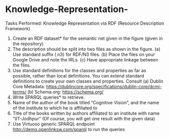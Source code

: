 # Knowledge-Representation-
Tasks Performed: 
Knowledge Representation via RDF (Resource Description Framework)
1. Create an RDF dataset* for the semantic net given in the figure (given in the repository)
1. The description should be split into two files as shown in the figure.
(a) Use standard suffix (.n3) for RDF/N3 files.
(b) Place the files on your Google Drive and note the IRLs.
(c) Have appropriate linkage between the files.
2. Use standard definitions for the classes and properties as far as possible, rather than local
definitions. You can extend standard definitions to create your own classes and
properties. Consult
(a) Dublin Core Metadata: https://dublincore.org/specifications/dublin-core/dcmi-terms/
(b) Schema.org: https://schema.org/
2. Write SPARQL queries* to retrieve.
1. Name of the author of the book titled “Cognitive Vision”, and the name of the institute
to which he is affiliated to
2. Title of the books written by authors affiliated to an institute with name “IIT-Jodhpur”
(Of course, you will get one result with the given data)
3. Use Virtuoso generic SPARQL endpoint http://demo.openlinksw.com/sparql to run the
queries
